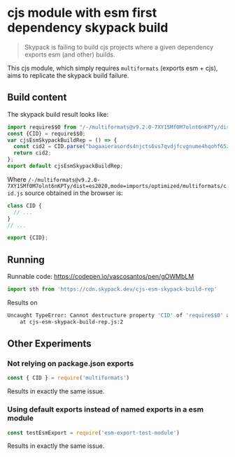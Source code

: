 # cjs module with esm first dependency skypack build

> Skypack is failing to build cjs projects where a given dependency exports esm (and other) builds.

This cjs module, which simply requires `multiformats` (exports esm + cjs), aims to replicate the skypack build failure.

## Build content

The skypack build result looks like:

```js
import require$$0 from "/-/multiformats@v9.2.0-7XY1SMf0M7olnt6nKPTy/dist=es2020,mode=imports/optimized/multiformats/cid.js";
const {CID} = require$$0;
var cjsEsmSkypackBuildRep = () => {
  const cid2 = CID.parse("bagaaierasords4njcts6vs7qvdjfcvgnume4hqohf65zsfguprqphs3icwea");
  return cid2;
};
export default cjsEsmSkypackBuildRep;
```

Where `/-/multiformats@v9.2.0-7XY1SMf0M7olnt6nKPTy/dist=es2020,mode=imports/optimized/multiformats/cid.js` source obtained in the browser is:

```js
class CID {
  // ...
}
// ...

export {CID};
```

## Running

Runnable code: https://codepen.io/vascosantos/pen/gOWMbLM

```js
import sth from 'https://cdn.skypack.dev/cjs-esm-skypack-build-rep'
```

Results on

```sh
Uncaught TypeError: Cannot destructure property 'CID' of 'require$$0' as it is null.
    at cjs-esm-skypack-build-rep.js:2
```

## Other Experiments

### Not relying on package.json exports

```js
const { CID } = require('multiformats')
```

Results in exactly the same issue.

### Using default exports instead of named exports in a esm module

```js
const testEsmExport = require('esm-export-test-module')
```

Results in exactly the same issue.
